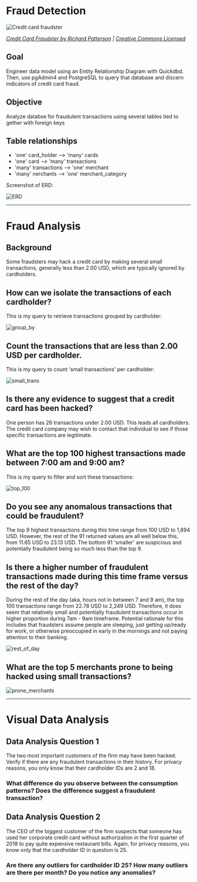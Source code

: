 # Fraud Detection

![Credit card fraudster](credit_card_fraudster.jpg)

*[Credit Card Fraudster by Richard Patterson](https://www.flickr.com/photos/136770128@N07/42252105582/) | [Creative Commons Licensed](https://creativecommons.org/licenses/by/2.0/)*

## Goal
Engineer data model using an Entity Relationship Diagram with Quickdbd. Then, use pgAdmin4 and PostgreSQL to query that database and discern indicators of credit card fraud.

## Objective

Analyze databse for fraudulent transactions using several tables tied to gether with foreign keys

## Table relationships
  - 'one' card_holder --> 'many' cards 
  - 'one' card --> 'many' transactions
  - 'many' transactions --> 'one' merchant
  - 'many' nerchants --> 'one' merchant_category
  

Screenshot of ERD: 

![ERD](ERD.png)

------------------------------------------------------------------------------------------------------

# Fraud Analysis

## Background

Some fraudsters may hack a credit card by making several small transactions, generally less than 2.00 USD, which are typically ignored by cardholders.

## How can we isolate the transactions of each cardholder?

This is my query to retrieve transactions grouped by cardholder:

![group_by](group_by_card_holder.png)

## Count the transactions that are less than 2.00 USD per cardholder.

This is my query to count 'small transactions' per cardholder:

![small_trans](small_transactions.png)

## Is there any evidence to suggest that a credit card has been hacked?

One person has 26 transactions under 2.00 USD. This leads all cardholders. The credit card company may wish to contact that individual to see if those specific transactions are legitimate. 

## What are the top 100 highest transactions made between 7:00 am and 9:00 am?

This is my query to filter and sort these transactions:

![top_100](top_100.png)

## Do you see any anomalous transactions that could be fraudulent?

The top 9 highest transactions during this time range from 100 USD to 1,894 USD. However, the rest of the 91 returned values are all well below this, from 11.65 USD to 23.13 USD. The bottom 91 'smaller' are suspicious and potentially fraudulent being so much less than the top 9.

## Is there a higher number of fraudulent transactions made during this time frame versus the rest of the day?

During the rest of the day (aka, hours not in between 7 and 9 am), the top 100 transactions range from 22.78 USD to 2,249 USD. Therefore, it does seem that relatively small and potentially fraudulent transactions occur in higher proportion during 7am - 9am timeframe. Potential rationale for this includes that fraudsters assume people are sleeping, just getting up/ready for work, or otherwise preoccupied in early in the mornings and not paying attention to their banking.

![rest_of_day](rest_of_day.png)

## What are the top 5 merchants prone to being hacked using small transactions?

![prone_merchants](prone_merchants.png)

---------------------------------------------------------------------------------

# Visual Data Analysis

## Data Analysis Question 1

The two most important customers of the firm may have been hacked. Verify if there are any fraudulent transactions in their history. For privacy reasons, you only know that their cardholder IDs are 2 and 18.

### What difference do you observe between the consumption patterns? Does the difference suggest a fraudulent transaction? 



## Data Analysis Question 2

The CEO of the biggest customer of the firm suspects that someone has used her corporate credit card without authorization in the first quarter of 2018 to pay quite expensive restaurant bills. Again, for privacy reasons, you know only that the cardholder ID in question is 25.

### Are there any outliers for cardholder ID 25? How many outliers are there per month? Do you notice any anomalies? 


